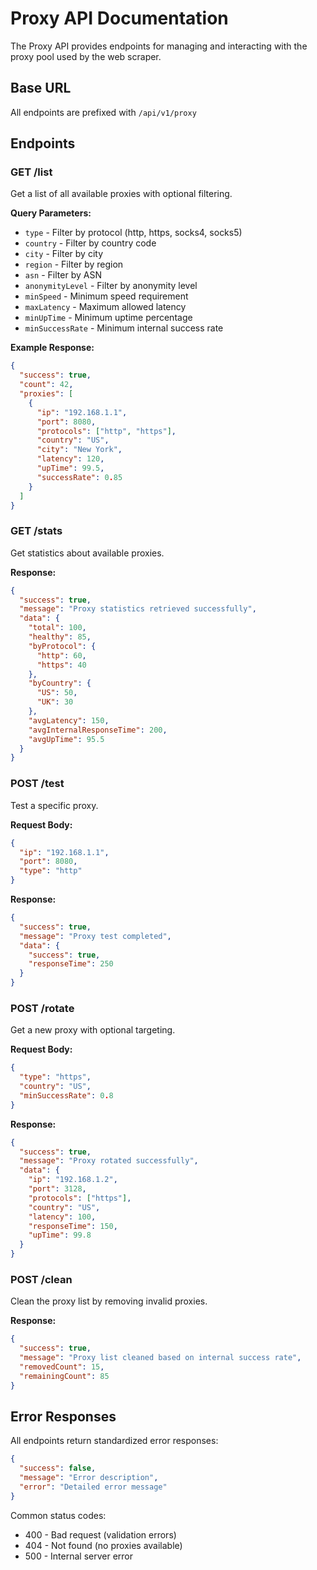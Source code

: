 # Proxy API Documentation

The Proxy API provides endpoints for managing and interacting with the proxy pool used by the web scraper.

## Base URL
All endpoints are prefixed with `/api/v1/proxy`

## Endpoints

### GET /list
Get a list of all available proxies with optional filtering.

**Query Parameters:**
- `type` - Filter by protocol (http, https, socks4, socks5)
- `country` - Filter by country code
- `city` - Filter by city  
- `region` - Filter by region
- `asn` - Filter by ASN
- `anonymityLevel` - Filter by anonymity level
- `minSpeed` - Minimum speed requirement
- `maxLatency` - Maximum allowed latency
- `minUpTime` - Minimum uptime percentage
- `minSuccessRate` - Minimum internal success rate

**Example Response:**
```json
{
  "success": true,
  "count": 42,
  "proxies": [
    {
      "ip": "192.168.1.1",
      "port": 8080,
      "protocols": ["http", "https"],
      "country": "US",
      "city": "New York",
      "latency": 120,
      "upTime": 99.5,
      "successRate": 0.85
    }
  ]
}
```

### GET /stats
Get statistics about available proxies.

**Response:**
```json
{
  "success": true,
  "message": "Proxy statistics retrieved successfully",
  "data": {
    "total": 100,
    "healthy": 85,
    "byProtocol": {
      "http": 60,
      "https": 40
    },
    "byCountry": {
      "US": 50,
      "UK": 30
    },
    "avgLatency": 150,
    "avgInternalResponseTime": 200,
    "avgUpTime": 95.5
  }
}
```

### POST /test
Test a specific proxy.

**Request Body:**
```json
{
  "ip": "192.168.1.1",
  "port": 8080,
  "type": "http"
}
```

**Response:**
```json
{
  "success": true,
  "message": "Proxy test completed",
  "data": {
    "success": true,
    "responseTime": 250
  }
}
```

### POST /rotate
Get a new proxy with optional targeting.

**Request Body:**
```json
{
  "type": "https",
  "country": "US",
  "minSuccessRate": 0.8
}
```

**Response:**
```json
{
  "success": true,
  "message": "Proxy rotated successfully",
  "data": {
    "ip": "192.168.1.2",
    "port": 3128,
    "protocols": ["https"],
    "country": "US",
    "latency": 100,
    "responseTime": 150,
    "upTime": 99.8
  }
}
```

### POST /clean
Clean the proxy list by removing invalid proxies.

**Response:**
```json
{
  "success": true,
  "message": "Proxy list cleaned based on internal success rate",
  "removedCount": 15,
  "remainingCount": 85
}
```

## Error Responses

All endpoints return standardized error responses:

```json
{
  "success": false,
  "message": "Error description",
  "error": "Detailed error message"
}
```

Common status codes:
- 400 - Bad request (validation errors)
- 404 - Not found (no proxies available)
- 500 - Internal server error
